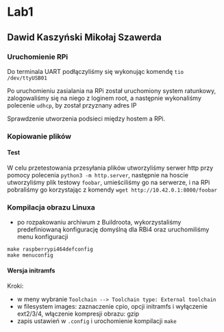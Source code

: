 # Lab1
## Dawid Kaszyński Mikołaj Szawerda

### Uruchomienie RPi

Do terminala UART podłączyliśmy się wykonując komendę `tio /dev/ttyUSB01`

Po uruchomieniu zasialania na RPi został uruchomiony system ratunkowy, zalogowaliśmy się na niego z loginem root, a następnie wykonaliśmy polecenie `udhcp`, by został przyznany adres IP

Sprawdzenie utworzenia podsieci między hostem a RPi.


### Kopiowanie plików

#### Test

W celu przetestowania przesyłania plików utworzyliśmy serwer http przy pomocy polecenia `python3 -m http.server`, następnie na hoscie utworzyliśmy plik testowy `foobar`, umieściliśmy go na serwerze, i na RPi pobraliśmy go korzystając z komendy `wget http://10.42.0.1:8000/foobar`

### Kompilacja obrazu Linuxa

- po rozpakowaniu archiwum z Buildroota, wykorzystaliśmy predefiniowaną konfigurację domyślną dla RBi4 oraz uruchomiliśmy menu konfiguracji
```
make raspberrypi464defconfig
make menuconfig
```

#### Wersja initramfs

Kroki:
- w meny wybranie `Toolchain --> Toolchain type: External toolchain`
- w filesystem images: zaznaczenie cpio, opcji initramfs i wyłączenie ext2/3/4, włączenie kompresji obrazu: gzip
- zapis ustawień w `.config` i urochomienie kompilacji `make`
